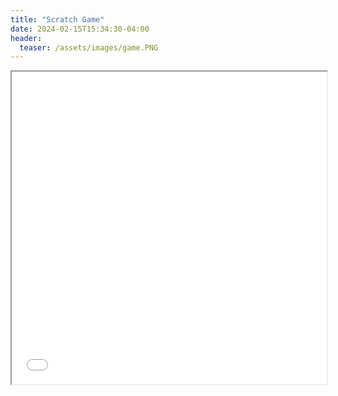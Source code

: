 ```yaml
---
title: "Scratch Game"
date: 2024-02-15T15:34:30-04:00
header:
  teaser: /assets/images/game.PNG
---
```

<!-- Embedding HTML file -->
<iframe src="/RyansSite/_posts/Untitled-2.html" width="100%" height="500px"></iframe>
